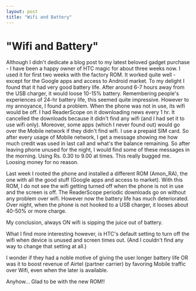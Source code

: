 ```yaml
---
layout: post
title: "Wifi and Battery"
---
```

"Wifi and Battery"
===
Although I didn't dedicate a blog post to my latest beloved gadget purchase - I have been a happy owner of HTC magic for about three weeks now. I used it for first two weeks with the factory ROM. It worked quite well - except for the Google apps and access to Android market. To my delight I found that it had very good battery life. After around 6-7 hours away from the USB charger, it would loose 10-15% battery. Remembering people's experiences of 24-hr battery life, this seemed quite impressive. However to my annoyance, I found a problem. When the phone was not in use, its wifi would be off. I had ReaderScope on it downloading news every 1 hr. It cancelled the downloads because it didn't find any wifi (and I had set it to use wifi only). Moreover, some apps (which I never found out) would go over the Mobile network if they didn't find wifi. I use a prepaid SIM card. So after every usage of Mobile network, I get a message showing me how much credit was used in last call and what's the balance remaining. So after leaving phone unused for the night, I would find some of these messages in the morning. Using Rs. 0.30 to 9.00 at times. This really bugged me. Loosing money for no reason.  
  
Last week I rooted the phone and installed a different ROM (Amon\_RA), the one with all the good stuff (Google apps and access to market). With this ROM, I do not see the wifi getting turned off when the phone is not in use and the screen is off. The ReaderScope periodic downloads go on without any problem over wifi. However now the battery life has much deteriorated. Over night, when the phone is not hooked to a USB charger, it looses about 40-50% or more charge.  
  
My conclusion, always ON wifi is sipping the juice out of battery.  
  
What I find more interesting however, is HTC's default setting to turn off the wifi when device is unused and screen times out. (And I couldn't find any way to change that setting at all.)  
  
I wonder if they had a noble motive of giving the user longer battery life OR was it to boost revenue of Airtel (partner carrier) by favoring Mobile traffic over Wifi, even when the later is available.  
  
Anyhow... Glad to be with the new ROM!!

